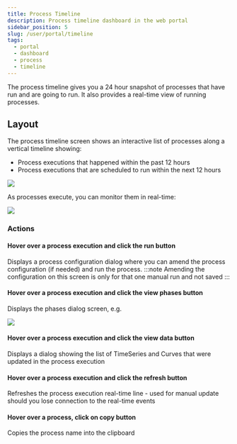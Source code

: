```yaml
---
title: Process Timeline
description: Process timeline dashboard in the web portal
sidebar_position: 5
slug: /user/portal/timeline
tags:
  - portal
  - dashboard
  - process
  - timeline
---
```

The process timeline gives you a 24 hour snapshot of processes that have run and are going to run.
It also provides a real-time view of running processes.

## Layout
The process timeline screen shows an interactive list of processes along a vertical timeline showing:
* Process executions that happened within the past 12 hours
* Process executions that are scheduled to run within the next 12 hours

![](/img/portal/timeline.png)

As processes execute, you can monitor them in real-time:

![](/videos/OpenDataDSL-ProcessTimeline.gif)

### Actions
#### Hover over a process execution and click the run button
Displays a process configuration dialog where you can amend the process configuration (if needed) and run the process.
:::note
Amending the configuration on this screen is only for that one manual run and not saved
:::

#### Hover over a process execution and click the view phases button
Displays the phases dialog screen, e.g.

![](/img/portal/phases_dialog.png)

#### Hover over a process execution and click the view data button
Displays a dialog showing the list of TimeSeries and Curves that were updated in the process execution

#### Hover over a process execution and click the refresh button
Refreshes the process execution real-time line - used for manual update should you lose connection to the real-time events

#### Hover over a process, click on copy button
Copies the process name into the clipboard
